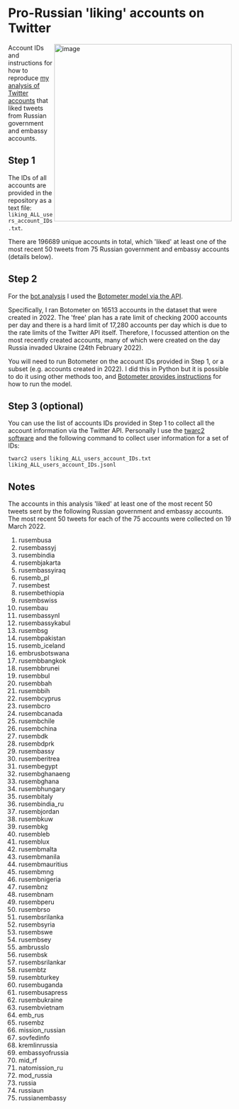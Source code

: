 # Pro-Russian 'liking' accounts on Twitter

<img align="right" width="400" alt="image" src="https://user-images.githubusercontent.com/11286959/160737626-45c5c58c-88c2-4c3c-bfcc-7631307f89c0.png">

Account IDs and instructions for how to reproduce [my analysis of Twitter accounts](https://www.abc.net.au/news/science/2022-03-30/ukraine-war-twitter-bot-network-amplifies-russian-disinformation/100944970) that liked tweets from Russian government and embassy accounts.

## Step 1

The IDs of all accounts are provided in the repository as a text file: `liking_ALL_users_account_IDs.txt`.

There are 196689 unique accounts in total, which 'liked' at least one of the most recent 50 tweets from 75 Russian government and embassy accounts (details below). 

## Step 2

For the [bot analysis](https://twitter.com/timothyjgraham/status/1508029324334870528) I used the [Botometer model via the API](https://rapidapi.com/OSoMe/api/botometer-pro).

Specifically, I ran Botometer on 16513 accounts in the dataset that were created in 2022. The 'free' plan has a rate limit of checking 2000 accounts per day and there is a hard limit of 17,280 accounts per day which is due to the rate limits of the Twitter API itself. Therefore, I focussed attention on the most recently created accounts, many of which were created on the day Russia invaded Ukraine (24th February 2022).

You will need to run Botometer on the account IDs provided in Step 1, or a subset (e.g. accounts created in 2022). I did this in Python but it is possible to do it using other methods too, and [Botometer provides instructions](https://rapidapi.com/OSoMe/api/botometer-pro/details) for how to run the model.

## Step 3 (optional)

You can use the list of accounts IDs provided in Step 1 to collect all the account information via the Twitter API. Personally I use the [twarc2 software](https://twarc-project.readthedocs.io/en/latest/twarc2_en_us/) and the following command to collect user information for a set of IDs:

```
twarc2 users liking_ALL_users_account_IDs.txt liking_ALL_users_account_IDs.jsonl
```

## Notes

The accounts in this analysis 'liked' at least one of the most recent 50 tweets sent by the following Russian government and embassy accounts. The most recent 50 tweets for each of the 75 accounts were collected on 19 March 2022. 

1.	rusembusa
2.	rusembassyj
3.	rusembindia
4.	rusembjakarta
5.	rusembassyiraq
6.	rusemb_pl
7.	rusembest
8.	rusembethiopia
9.	rusembswiss
10.	rusembau
11.	rusembassynl
12.	rusembassykabul
13.	rusembsg
14.	rusembpakistan
15.	rusemb_iceland
16.	embrusbotswana
17.	rusembbangkok
18.	rusembbrunei
19.	rusembbul
20.	rusembbah
21.	rusembbih
22.	rusembcyprus
23.	rusembcro
24.	rusembcanada
25.	rusembchile
26.	rusembchina
27.	rusembdk
28.	rusembdprk
29.	rusembassy
30.	rusemberitrea
31.	rusembegypt
32.	rusembghanaeng
33.	rusembghana
34.	rusembhungary
35.	rusembitaly
36.	rusembindia_ru
37.	rusembjordan
38.	rusembkuw
39.	rusembkg
40.	rusembleb
41.	rusemblux
42.	rusembmalta
43.	rusembmanila
44.	rusembmauritius
45.	rusembmng
46.	rusembnigeria
47.	rusembnz
48.	rusembnam
49.	rusembperu
50.	rusembrso
51.	rusembsrilanka
52.	rusembsyria
53.	rusembswe
54.	rusembsey
55.	ambrusslo
56.	rusembsk
57.	rusembsrilankar
58.	rusembtz
59.	rusembturkey
60.	rusembuganda
61.	rusembusapress
62.	rusembukraine
63.	rusembvietnam
64.	emb_rus
65.	rusembz
66.	mission_russian
67.	sovfedinfo
68.	kremlinrussia
69.	embassyofrussia
70.	mid_rf
71.	natomission_ru
72.	mod_russia
73.	russia
74.	russiaun
75.	russianembassy

